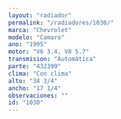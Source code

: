 ```yaml
---
layout: "radiador"
permalink: "/radiadores/1030/"
marca: "Chevrolet"
modelo: "Camaro"
ano: "1995"
motor: "V6 3.4, V8 5.7"
transmision: "Automática"
parte: "432399"
clima: "Con clima"
alto: "34 3/4"
ancho: "17 1/4"
observaciones: ""
id: "1030"
---
```


